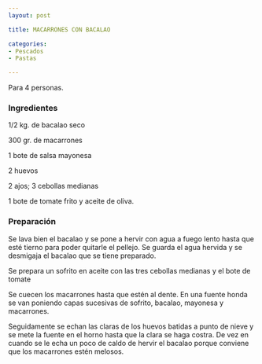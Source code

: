 ```yaml
---
layout: post

title: MACARRONES CON BACALAO

categories:
- Pescados
- Pastas

---
```

Para 4 personas.

<h3>Ingredientes</h3>

1/2 kg. de bacalao seco

300 gr. de macarrones

1 bote de salsa mayonesa

2 huevos

2 ajos; 3 cebollas medianas

1 bote de tomate frito y aceite de oliva.

<h3>Preparación</h3>

Se lava bien el bacalao y se pone a hervir con agua a fuego lento hasta que esté tierno para poder quitarle el pellejo. Se guarda el agua hervida y se desmigaja el bacalao que se tiene preparado.

Se prepara un sofrito en aceite con las tres cebollas medianas y el bote de tomate

Se cuecen los macarrones hasta que estén al dente. En una fuente honda se van poniendo capas sucesivas de sofrito, bacalao, mayonesa y macarrones.

Seguidamente se echan las claras de los huevos batidas a punto de nieve y se mete la fuente en el horno hasta que la clara se haga costra. De vez en cuando se le echa un poco de caldo de hervir el bacalao porque conviene que los macarrones estén melosos.